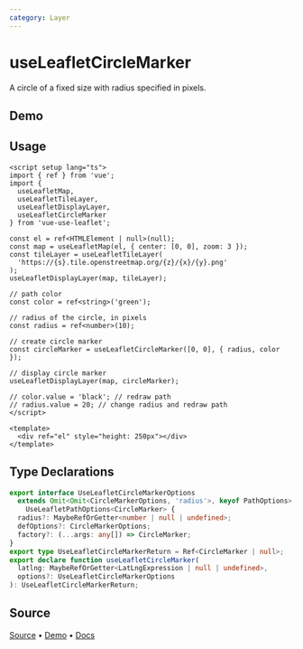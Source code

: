 ```yaml
---
category: Layer
---
```


# useLeafletCircleMarker

A circle of a fixed size with radius specified in pixels.



## Demo

<ClientOnly>
  <Demo name="useLeafletCircleMarker" source-url="https://github.com/nikolaynau/vue-use-leaflet/blob/master/src/useLeafletCircleMarker/demo.vue" />
</ClientOnly>

## Usage

```vue
<script setup lang="ts">
import { ref } from 'vue';
import {
  useLeafletMap,
  useLeafletTileLayer,
  useLeafletDisplayLayer,
  useLeafletCircleMarker
} from 'vue-use-leaflet';

const el = ref<HTMLElement | null>(null);
const map = useLeafletMap(el, { center: [0, 0], zoom: 3 });
const tileLayer = useLeafletTileLayer(
  'https://{s}.tile.openstreetmap.org/{z}/{x}/{y}.png'
);
useLeafletDisplayLayer(map, tileLayer);

// path color
const color = ref<string>('green');

// radius of the circle, in pixels
const radius = ref<number>(10);

// create circle marker
const circleMarker = useLeafletCircleMarker([0, 0], { radius, color });

// display circle marker
useLeafletDisplayLayer(map, circleMarker);

// color.value = 'black'; // redraw path
// radius.value = 20; // change radius and redraw path
</script>

<template>
  <div ref="el" style="height: 250px"></div>
</template>
```

## Type Declarations

```ts
export interface UseLeafletCircleMarkerOptions
  extends Omit<Omit<CircleMarkerOptions, 'radius'>, keyof PathOptions>,
    UseLeafletPathOptions<CircleMarker> {
  radius?: MaybeRefOrGetter<number | null | undefined>;
  defOptions?: CircleMarkerOptions;
  factory?: (...args: any[]) => CircleMarker;
}
export type UseLeafletCircleMarkerReturn = Ref<CircleMarker | null>;
export declare function useLeafletCircleMarker(
  latlng: MaybeRefOrGetter<LatLngExpression | null | undefined>,
  options?: UseLeafletCircleMarkerOptions
): UseLeafletCircleMarkerReturn;
```

## Source

[Source](https://github.com/nikolaynau/vue-use-leaflet/blob/master/src/useLeafletCircleMarker/index.ts) • [Demo](https://github.com/nikolaynau/vue-use-leaflet/blob/master/src/useLeafletCircleMarker/demo.vue) • [Docs](https://github.com/nikolaynau/vue-use-leaflet/blob/master/src/useLeafletCircleMarker/index.md)
